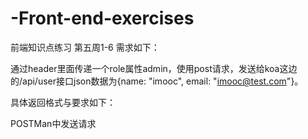 # -Front-end-exercises
前端知识点练习
第五周1-6
需求如下：

通过header里面传递一个role属性admin，使用post请求，发送给koa这边的/api/user接口json数据为{name: "imooc", email: "imooc@test.com"}。

具体返回格式与要求如下：

POSTMan中发送请求
